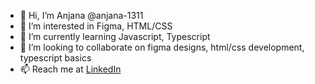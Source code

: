 - 👋 Hi, I’m Anjana @anjana-1311
- 👀 I’m interested in Figma, HTML/CSS
- 🌱 I’m currently learning Javascript, Typescript
- 💞️ I’m looking to collaborate on figma designs, html/css development, typescript basics
- 📫 Reach me at [LinkedIn](https://www.linkedin.com/in/anjana-gurjar-4b8466188/)

<!---
anjana-1311/anjana-1311 is a ✨ special ✨ repository because its `README.md` (this file) appears on your GitHub profile.
You can click the Preview link to take a look at your changes.
--->
